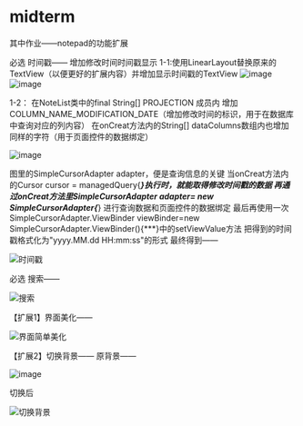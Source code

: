 # midterm
其中作业——notepad的功能扩展

必选
时间戳——
增加修改时间时间戳显示
1-1:使用LinearLayout替换原来的TextView（以便更好的扩展内容）并增加显示时间戳的TextView
![image](https://user-images.githubusercontent.com/38639268/202957431-3c821887-6a9b-4b3d-b5f4-6708f8c43a65.png)
![image](https://user-images.githubusercontent.com/38639268/202957551-d7b4c9c4-0a02-4a03-9487-62ebdd588789.png)

1-2：
在NoteList类中的final String[] PROJECTION 成员内
增加COLUMN_NAME_MODIFICATION_DATE（增加修改时间的标识，用于在数据库中查询对应的列内容）
在onCreat方法内的String[] dataColumns数组内也增加同样的字符（用于页面控件的数据绑定）

![image](https://user-images.githubusercontent.com/38639268/202959468-44edab67-dab3-4395-9d23-6a602a1f9bf7.png)

图里的SimpleCursorAdapter adapter，便是查询信息的关键
当onCreat方法内的Cursor cursor = managedQuery{***}执行时，就能取得修改时间戳的数据
再通过onCreat方法里SimpleCursorAdapter adapter= new SimpleCursorAdapter{***}
进行查询数据和页面控件的数据绑定
最后再使用一次SimpleCursorAdapter.ViewBinder viewBinder=new SimpleCursorAdapter.ViewBinder(){***}中的setViewValue方法
把得到的时间戳格式化为"yyyy.MM.dd HH:mm:ss"的形式
最终得到——

![时间戳](https://user-images.githubusercontent.com/38639268/202886399-d186ba68-1bd9-4ca9-a270-933f423f7394.jpg)

必选 搜索——

![搜索](https://user-images.githubusercontent.com/38639268/202886405-a1469f7c-e265-420a-886b-f31321b97080.jpg)

【扩展1】界面美化——

![界面简单美化](https://user-images.githubusercontent.com/38639268/202886409-ef7fd2a6-8430-4b94-92e5-0f8946de3980.jpg)

【扩展2】切换背景——
原背景——

![image](https://user-images.githubusercontent.com/38639268/202960795-54708d8a-16cf-4a56-bff7-392623a21c44.png)

切换后

![切换背景](https://user-images.githubusercontent.com/38639268/202886413-cb9b801c-31e4-4dc8-8aec-565198d554b5.jpg)


